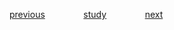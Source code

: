 
<a href="https://github.com/raphaelkaique1/study/blob/main/5-desenvolvimento_web/5.3-backend/consumo_e_criacao_de_apis.md">previous</a>⠀⠀⠀⠀⠀⠀<a href="https://github.com/raphaelkaique1/study#backend">study</a>⠀⠀⠀⠀⠀⠀<a href="https://github.com/raphaelkaique1/study/blob/main/5-desenvolvimento_web/5.4-seguranca_autenticacao_e_autorizacao/praticas_de_seguranca_em_desenvolvimento_web.md">next</a>